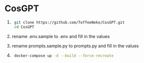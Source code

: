 # CosGPT

1. ``` bash
    git clone https://github.com/ToffeeNeko/CosGPT.git
    cd CosGPT 
   ```

2. rename .env.sample to .env and fill in the values
3. rename prompts.sample.py to prompts.py and fill in the values

4. ``` bash
    docker-compose up -d --build --force-recreate 
   ```
